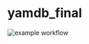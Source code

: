 # yamdb_final
![example workflow](https://github.com/levayaruka/yamdb_final/actions/workflows/yamdb_workflow.yml/badge.svg)

